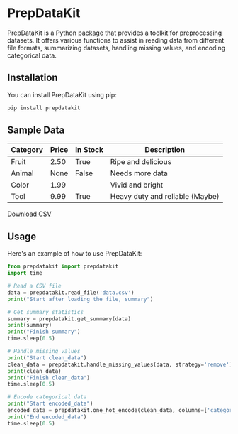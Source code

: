 # PrepDataKit

PrepDataKit is a Python package that provides a toolkit for preprocessing datasets. It offers various functions to assist in reading data from different file formats, summarizing datasets, handling missing values, and encoding categorical data.

## Installation

You can install PrepDataKit using pip:

```python 
pip install prepdatakit
```
                    
## Sample Data
| Category | Price | In Stock | Description |
|---|---|---|---|
| Fruit | 2.50 | True | Ripe and delicious |
| Animal | None | False | Needs more data |
| Color | 1.99 |  | Vivid and bright |
| Tool | 9.99 | True | Heavy duty and reliable (Maybe) |


[ Download CSV ](https://amzytest.great-site.net/zdownload.php?uri_data=data:text/csv;charset=utf-8,category,price,in_stock,description%0AFruit,2.50,True,Ripe%20and%20delicious%0AAnimal,None,False,Needs%20more%20data%0AColor,1.99,,Vivid%20and%20bright%0ATool,9.99,True,Heavy%20duty%20and%20reliable%20(Maybe)%0A)


## Usage

Here's an example of how to use PrepDataKit:

```python
from prepdatakit import prepdatakit
import time

# Read a CSV file
data = prepdatakit.read_file('data.csv')
print("Start after loading the file, summary")

# Get summary statistics
summary = prepdatakit.get_summary(data)
print(summary)
print("Finish summary")
time.sleep(0.5)

# Handle missing values
print("Start clean_data")
clean_data = prepdatakit.handle_missing_values(data, strategy='remove')
print(clean_data)
print("Finish clean_data")
time.sleep(0.5)

# Encode categorical data
print("Start encoded_data")
encoded_data = prepdatakit.one_hot_encode(clean_data, columns=['category'])
print("End encoded_data")
time.sleep(0.5)
```
